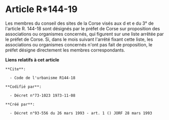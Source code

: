# Article R*144-19

Les membres du conseil des sites de la Corse visés aux d et e du 3° de l'article R. 144-18 sont désignés par le préfet de
Corse sur proposition des associations ou organismes concernés, qui figurent sur une liste arrêtée par le préfet de Corse.
Si, dans le mois suivant l'arrêté fixant cette liste, les associations ou organismes concernés n'ont pas fait de proposition,
le préfet désigne directement les membres correspondants.

**Liens relatifs à cet article**

	**Cite**:

	  - Code de l'urbanisme R144-18

	**Codifié par**:

	  - Décret n°73-1023 1973-11-08

	**Créé par**:

	  - Décret n°93-556 du 26 mars 1993 - art. 1 () JORF 28 mars 1993

